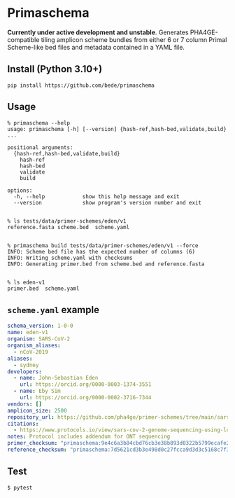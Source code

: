 # Primaschema

**Currently under active development and unstable**. Generates PHA4GE-compatible tiling amplicon scheme bundles from either 6 or 7 column Primal Scheme-like bed files and metadata contained in a YAML file.

## Install (Python 3.10+)
```
pip install https://github.com/bede/primaschema
```



## Usage

```
% primaschema --help
usage: primaschema [-h] [--version] {hash-ref,hash-bed,validate,build} ...

positional arguments:
  {hash-ref,hash-bed,validate,build}
    hash-ref
    hash-bed
    validate
    build

options:
  -h, --help            show this help message and exit
  --version             show program's version number and exit


% ls tests/data/primer-schemes/eden/v1
reference.fasta	scheme.bed	scheme.yaml


% primaschema build tests/data/primer-schemes/eden/v1 --force
INFO: Scheme bed file has the expected number of columns (6)
INFO: Writing scheme.yaml with checksums
INFO: Generating primer.bed from scheme.bed and reference.fasta


% ls eden-v1
primer.bed	scheme.yaml

```

## `scheme.yaml` example

```yaml
schema_version: 1-0-0
name: eden-v1
organism: SARS-CoV-2
organism_aliases:
  - nCoV-2019
aliases:
  - sydney
developers:
  - name: John-Sebastian Eden
    url: https://orcid.org/0000-0003-1374-3551
  - name: Eby Sim
    url: https://orcid.org/0000-0002-3716-7344
vendors: []
amplicon_size: 2500
repository_url: https://github.com/pha4ge/primer-schemes/tree/main/sars-cov-2/eden/v1
citations:
  - https://www.protocols.io/view/sars-cov-2-genome-sequencing-using-long-pooled-amp-kxygxeob4v8j/v1
notes: Protocol includes addendum for ONT sequencing
primer_checksum: "primaschema:9e4c6a3b84cbd76cb3e38b893d0322b5799ecafe28d8cf7bf347ce6dcc5ee8cb"
reference_checksum: "primaschema:7d5621cd3b3e498d0c27fcca9d3d3c5168c7f3d3f9776f3005c7011bd90068ca"
```



## Test

```
$ pytest
```
